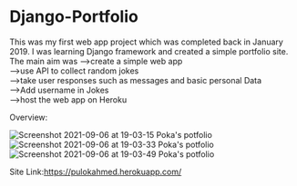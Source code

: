 # Django-Portfolio
This was my first web app  project which was completed back in January 2019.
I was learning Django framework and created a simple portfolio site. 
The main aim was
-->create a simple web app  
-->use API to collect random jokes  
-->take user responses such as messages and basic personal Data  
-->Add username in Jokes  
-->host the web app on Heroku  
  
Overview:

![Screenshot 2021-09-06 at 19-03-15 Poka's potfolio](https://user-images.githubusercontent.com/30721770/132222065-94d867c6-78ed-4d81-99a0-da6047b8a38e.png)
![Screenshot 2021-09-06 at 19-03-33 Poka's potfolio](https://user-images.githubusercontent.com/30721770/132222069-ec260012-ed98-49b6-9550-03b61e50fe54.png)
![Screenshot 2021-09-06 at 19-03-49 Poka's potfolio](https://user-images.githubusercontent.com/30721770/132222075-4cd2145c-9782-4f26-ba61-77a53319bfdc.png)



Site Link:https://pulokahmed.herokuapp.com/


